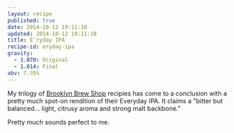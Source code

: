 ```yaml
---
layout: recipe
published: true
date: 2014-10-12 19:11:10
updated: 2014-10-12 19:11:10
title: E'ryday IPA
recipe-id: eryday-ipa
gravity:
  - 1.070: Original
  - 1.014: Final
abv: 7.35%
---
```


My trilogy of [Brooklyn Brew Shop](http://brooklynbrewshop.com/) recipies has come to a conclusion with a pretty much spot-on rendition of their Everyday IPA. It claims a "bitter but balanced... light, citrusy aroma and strong malt backbone."

Pretty much sounds perfect to me.